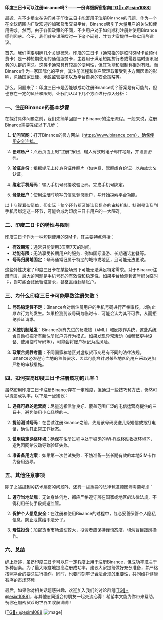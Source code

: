 **印度三日卡可以注册binance吗？——一份详细解答指南[[TG💪+ @esim1088](https://t.me/s/esim1088)]**

最近，有不少朋友在询问关于印度三日卡能否用于注册Binance的问题。作为一个在全球范围内广受欢迎的加密货币交易平台，Binance吸引了大量用户的关注和使用需求。然而，由于各国政策的不同，不少用户对于如何顺利注册并使用Binance感到困惑。今天，我们就来详细探讨一下这个问题，并为大家提供一些实用的建议。

首先，我们需要明确几个关键概念。印度的三日卡（通常指的是临时SIM卡或预付费卡）是一种短期使用的通信服务卡，主要用于满足短期旅行者或需要临时通讯服务的人群的需求。这类卡通常具有较高的便利性，但其功能和限制也相对有限。而Binance作为一家国际化的平台，其注册流程和账户管理政策受到多方面因素的影响，包括国家法律、地区监管要求以及平台自身的安全策略等。

那么，问题来了：印度三日卡是否能够成功注册Binance呢？答案是有可能的，但也存在一定的风险和限制。让我们从以下几个方面进行深入分析：

### **一、注册Binance的基本步骤**

在探讨具体问题之前，我们先简单回顾一下Binance的注册流程。一般来说，注册Binance需要完成以下几步：

1. **访问官网**：打开Binance的官方网站（https://www.binance.com），确保使用安全连接。
   
2. **创建账户**：点击页面上的“注册”按钮，输入有效的电子邮件地址，并设置密码。

3. **验证身份**：根据提示上传身份证件照片（如护照、驾照或身份证）以完成实名认证。

4. **绑定手机号码**：输入手机号码接收验证码，完成手机号绑定。

5. **登录账户**：使用注册时填写的信息登录账户，并开始探索平台功能。

以上步骤看似简单，但实际上每个环节都可能涉及复杂的审核机制。特别是涉及到手机号绑定这一环节，可能会成为印度三日卡用户的一大障碍。

### **二、印度三日卡的特性与限制**

印度三日卡作为一种短期使用的SIM卡，其主要特点包括：

- **有效期短**：通常只能使用3天至7天的时间。
- **功能有限**：无法享受长期用户的服务，例如国际漫游、长期通话套餐等。
- **号码归属地固定**：号码通常归属于特定的城市或地区，且可能无法更改。

这些特性决定了印度三日卡在某些场景下可能无法满足特定需求。对于Binance注册而言，最大的问题是手机号码的有效性和稳定性。如果平台检测到该号码为临时卡，则可能会拒绝验证请求，甚至直接封禁账户。

### **三、为什么印度三日卡可能导致注册失败？**

1. **号码稳定性不足**：Binance会对新注册用户的手机号码进行严格审核，以防止欺诈行为的发生。如果检测到该号码为临时卡，可能会认为其不可靠，从而拒绝验证请求。

2. **风控机制触发**：Binance拥有先进的反洗钱（AML）和反欺诈系统，这些系统会自动扫描所有新注册账户的行为模式。如果发现异常活动（如频繁更换设备、使用临时号码等），可能会将账户标记为高风险。

3. **政策合规性考量**：不同国家和地区对虚拟货币交易有不同的法律法规。Binance必须遵守当地的监管要求，因此可能会针对某些地区的用户采取更加严格的审核措施。

### **四、如何提高印度三日卡注册成功的几率？**

虽然使用印度三日卡注册Binance存在一定难度，但通过一些技巧和方法，仍然可以提高成功率。以下是一些建议：

1. **选择可靠的运营商**：尽量选择信誉良好、覆盖范围广泛的电信运营商提供的三日卡，避免使用小众品牌的卡。

2. **提前测试号码**：在尝试注册Binance之前，先用该号码发送几条短信或拨打电话，确认其正常工作状态。

3. **使用稳定网络环境**：确保在注册过程中处于稳定的Wi-Fi或移动数据环境下，避免因网络波动导致验证失败。

4. **准备备用方案**：如果第一次尝试失败，不妨准备一张长期有效的本地SIM卡作为备用选项。

### **五、其他注意事项**

除了上述提到的技术层面的问题外，还有一些重要的法律和道德因素需要考虑：

1. **遵守当地法规**：无论身处何地，都应严格遵守所在国家或地区的法律法规，不得利用任何手段规避监管。

2. **保护个人信息安全**：在注册和使用Binance的过程中，务必妥善保管个人隐私信息，防止泄露给不法分子。

3. **理性投资**：加密货币市场波动较大，投资者应保持谨慎态度，切勿盲目跟风操作。

### **六、总结**

综上所述，虽然印度三日卡可以在一定程度上用于注册Binance，但成功率取决于多种因素。为了最大限度地提高注册成功率，建议大家提前做好充分准备，并严格按照平台的要求进行操作。同时，也要时刻牢记合法合规的重要性，共同维护健康有序的市场环境。

最后，如果你对相关话题感兴趣，欢迎加入我们的讨论群组[[TG💪+ @esim1088](https://t.me/s/esim1088)]，与其他志同道合的朋友一起交流心得！希望本文能为你带来帮助，祝你在加密货币的世界里收获满满！

[[TG💪+ @esim1088](https://t.me/s/esim1088) ![Image](https://i.postimg.cc/4NQfJmqS/Snipaste-2025-05-13-00-14-12.png)]